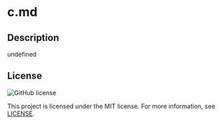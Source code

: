 # c.md
  ## Description

undefined

## License

![GitHub license]()

This project is licensed under the MIT license. For more information, see [LICENSE](https://opensource.org/licenses/MIT).
